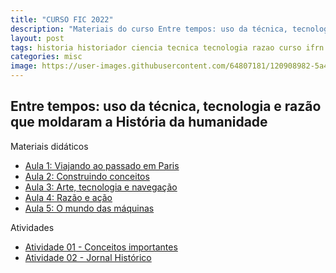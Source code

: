 ```yaml
---
title: "CURSO FIC 2022"
description: "Materiais do curso Entre tempos: uso da técnica, tecnologia e razão que moldaram a História da humanidade"
layout: post
tags: historia historiador ciencia tecnica tecnologia razao curso ifrn history fic detetive metodo cientifico ideia
categories: misc
image: https://user-images.githubusercontent.com/64807181/120908982-5a4df180-c646-11eb-963e-85330716e3ca.png
---
```


## Entre tempos: uso da técnica, tecnologia e razão que moldaram a História da humanidade

Materiais didáticos

- [Aula 1: Viajando ao passado em Paris](https://www.notion.so/joaogilberto/Entre-Tempos-1-Viajando-ao-passado-em-Paris-e4b76d9f0dc747ddaaf3b8eb089f431e)
- [Aula 2: Construindo conceitos](https://0jonjo.github.io/_pages/construindo-conceitos/)
- [Aula 3:  Arte, tecnologia e navegação](https://0jonjo.github.io/_pages/arte-tecnologia-navegacao/)
- [Aula 4:  Razão e ação](https://0jonjo.github.io/_pages/razao-e-acao/)
- [Aula 5:  O mundo das máquinas](https://0jonjo.github.io/_pages/mundo-maquina/)

Atividades
- [Atividade 01 - Conceitos importantes](https://0jonjo.github.io/_pages/atividade01/)
- [Atividade 02 - Jornal Histórico](https://0jonjo.github.io/_pages/atividade02/)
